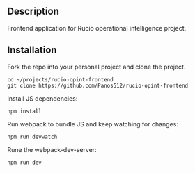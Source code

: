 ## Description

Frontend application for Rucio operational intelligence project.

## Installation

Fork the repo into your personal project and clone the project.
```commandline
cd ~/projects/rucio-opint-frontend
git clone https://github.com/Panos512/rucio-opint-frontend
```

Install JS dependencies:
```commandline
npm install
```

Run webpack to bundle JS and keep watching for changes:
```commandline
npm run devwatch
```

Rune the webpack-dev-server:
```commandline
npm run dev
```